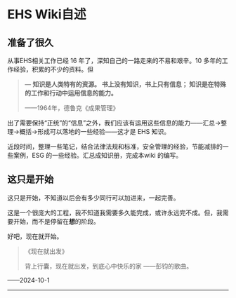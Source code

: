 # EHS Wiki自述

## 准备了很久
从事EHS相关工作已经 16 年了，深知自己的一路走来的不易和艰辛。10 多年的工作经验，积累的不少的资料。但

> — **知识是⼈类特有的资源。 书上没有知识，书上只有信息； 知识是在特殊的⼯作和⾏动中运⽤信息的能⼒。**
>
> ——1964年，德鲁克《成果管理》

出了需要保持“正统”的“信息”之外，我们应该有运用这些信息的能力——汇总→整理→概括→形成可以落地的一些经验——这才是 EHS 知识。



近段时间，整理一些笔记，结合法律法规和标准，安全管理的经验，节能减排的一些案例，ESG 的一些经验。汇总成知识册，完成本wiki 的编写。



## 这只是开始



这只是开始，不知道以后会有多少同行可以加进来，一起完善。



这是一个很庞大的工程，我不知道我需要多久能完成，或许永远完不成。但，我需要开始，而不是停留在**想**的阶段。



好吧，现在就开始。

> 《现在就出发》
>
> 背上行囊，现在就出发，到底心中快乐的家   ——彭钧的歌曲。

——2024-10-1

---




